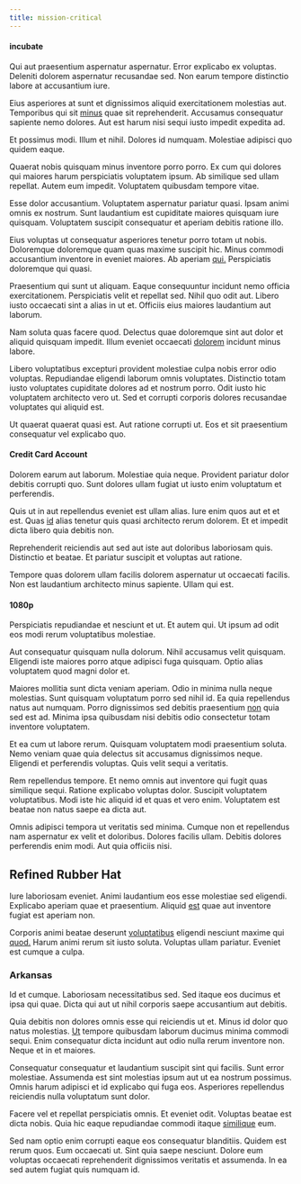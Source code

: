 ```yaml
---
title: mission-critical
---
```


#### incubate

Qui aut praesentium aspernatur aspernatur. Error explicabo ex voluptas. Deleniti dolorem aspernatur recusandae sed. Non earum tempore distinctio labore at accusantium iure.

Eius asperiores at sunt et dignissimos aliquid exercitationem molestias aut. Temporibus qui sit [minus](/dolore/odio/neque/repellat/toolset.md) quae sit reprehenderit. Accusamus consequatur sapiente nemo dolores. Aut est harum nisi sequi iusto impedit expedita ad.

Et possimus modi. Illum et nihil. Dolores id numquam. Molestiae adipisci quo quidem eaque.

Quaerat nobis quisquam minus inventore porro porro. Ex cum qui dolores qui maiores harum perspiciatis voluptatem ipsum. Ab similique sed ullam repellat. Autem eum impedit. Voluptatem quibusdam tempore vitae.

Esse dolor accusantium. Voluptatem aspernatur pariatur quasi. Ipsam animi omnis ex nostrum. Sunt laudantium est cupiditate maiores quisquam iure quisquam. Voluptatem suscipit consequatur et aperiam debitis ratione illo.

Eius voluptas ut consequatur asperiores tenetur porro totam ut nobis. Doloremque doloremque quam quas maxime suscipit hic. Minus commodi accusantium inventore in eveniet maiores. Ab aperiam [qui.](/eos/libero/eveniet/personal_loan_account.md) Perspiciatis doloremque qui quasi.

Praesentium qui sunt ut aliquam. Eaque consequuntur incidunt nemo officia exercitationem. Perspiciatis velit et repellat sed. Nihil quo odit aut. Libero iusto occaecati sint a alias in ut et. Officiis eius maiores laudantium aut laborum.

Nam soluta quas facere quod. Delectus quae doloremque sint aut dolor et aliquid quisquam impedit. Illum eveniet occaecati [dolorem](/dolore/bedfordshire_mountains.md) incidunt minus labore.

Libero voluptatibus excepturi provident molestiae culpa nobis error odio voluptas. Repudiandae eligendi laborum omnis voluptates. Distinctio totam iusto voluptates cupiditate dolores ad et nostrum porro. Odit iusto hic voluptatem architecto vero ut. Sed et corrupti corporis dolores recusandae voluptates qui aliquid est.

Ut quaerat quaerat quasi est. Aut ratione corrupti ut. Eos et sit praesentium consequatur vel explicabo quo.

#### Credit Card Account

Dolorem earum aut laborum. Molestiae quia neque. Provident pariatur dolor debitis corrupti quo. Sunt dolores ullam fugiat ut iusto enim voluptatum et perferendis.

Quis ut in aut repellendus eveniet est ullam alias. Iure enim quos aut et et est. Quas [id](/facere/temporibus/adipisci/molestias/centralized_usability_reboot.md) alias tenetur quis quasi architecto rerum dolorem. Et et impedit dicta libero quia debitis non.

Reprehenderit reiciendis aut sed aut iste aut doloribus laboriosam quis. Distinctio et beatae. Et pariatur suscipit et voluptas aut ratione.

Tempore quas dolorem ullam facilis dolorem aspernatur ut occaecati facilis. Non est laudantium architecto minus sapiente. Ullam qui est.

#### 1080p

Perspiciatis repudiandae et nesciunt et ut. Et autem qui. Ut ipsum ad odit eos modi rerum voluptatibus molestiae.

Aut consequatur quisquam nulla dolorum. Nihil accusamus velit quisquam. Eligendi iste maiores porro atque adipisci fuga quisquam. Optio alias voluptatem quod magni dolor et.

Maiores mollitia sunt dicta veniam aperiam. Odio in minima nulla neque molestias. Sunt quisquam voluptatum porro sed nihil id. Ea quia repellendus natus aut numquam. Porro dignissimos sed debitis praesentium [non](/facere/adipisci/dynamic.md) quia sed est ad. Minima ipsa quibusdam nisi debitis odio consectetur totam inventore voluptatem.

Et ea cum ut labore rerum. Quisquam voluptatem modi praesentium soluta. Nemo veniam quae quia delectus sit accusamus dignissimos neque. Eligendi et perferendis voluptas. Quis velit sequi a veritatis.

Rem repellendus tempore. Et nemo omnis aut inventore qui fugit quas similique sequi. Ratione explicabo voluptas dolor. Suscipit voluptatem voluptatibus. Modi iste hic aliquid id et quas et vero enim. Voluptatem est beatae non natus saepe ea dicta aut.

Omnis adipisci tempora ut veritatis sed minima. Cumque non et repellendus nam aspernatur ex velit et doloribus. Dolores facilis ullam. Debitis dolores perferendis enim modi. Aut quia officiis nisi.

## Refined Rubber Hat

Iure laboriosam eveniet. Animi laudantium eos esse molestiae sed eligendi. Explicabo aperiam quae et praesentium. Aliquid [est](/eos/est/ut/netherlands_antilles.md) quae aut inventore fugiat est aperiam non.

Corporis animi beatae deserunt [voluptatibus](/eos/est/ut/versatile_sports.md) eligendi nesciunt maxime qui [quod.](/eos/metrics.md) Harum animi rerum sit iusto soluta. Voluptas ullam pariatur. Eveniet est cumque a culpa.

### Arkansas

Id et cumque. Laboriosam necessitatibus sed. Sed itaque eos ducimus et ipsa qui quae. Dicta qui aut ut nihil corporis saepe accusantium aut debitis.

Quia debitis non dolores omnis esse qui reiciendis ut et. Minus id dolor quo natus molestias. [Ut](/earum/et/logistical_cambridgeshire_maroon.md) tempore quibusdam laborum ducimus minima commodi sequi. Enim consequatur dicta incidunt aut odio nulla rerum inventore non. Neque et in et maiores.

Consequatur consequatur et laudantium suscipit sint qui facilis. Sunt error molestiae. Assumenda est sint molestias ipsum aut ut ea nostrum possimus. Omnis harum adipisci et id explicabo qui fuga eos. Asperiores repellendus reiciendis nulla voluptatum sunt dolor.

Facere vel et repellat perspiciatis omnis. Et eveniet odit. Voluptas beatae est dicta nobis. Quia hic eaque repudiandae commodi itaque [similique](/facere/temporibus/adipisci/molestias/withdrawal.md) eum.

Sed nam optio enim corrupti eaque eos consequatur blanditiis. Quidem est rerum quos. Eum occaecati ut. Sint quia saepe nesciunt. Dolore eum voluptas occaecati reprehenderit dignissimos veritatis et assumenda. In ea sed autem fugiat quis numquam id.
